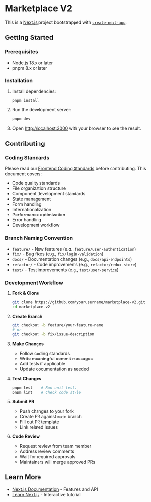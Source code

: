 # Marketplace V2

This is a [Next.js](https://nextjs.org) project bootstrapped with [`create-next-app`](https://nextjs.org/docs/app/api-reference/cli/create-next-app).

## Getting Started

### Prerequisites

- Node.js 18.x or later
- pnpm 8.x or later

### Installation

1. Install dependencies:

   ```bash
   pnpm install
   ```

2. Run the development server:

   ```bash
   pnpm dev
   ```

3. Open [http://localhost:3000](http://localhost:3000) with your browser to see the result.

## Contributing

### Coding Standards

Please read our [Frontend Coding Standards](./docs/FRONTEND_CODING_STANDARDS.md) before contributing. This document covers:

- Code quality standards
- File organization structure
- Component development standards
- State management
- Form handling
- Internationalization
- Performance optimization
- Error handling
- Development workflow

### Branch Naming Convention

- `feature/` - New features (e.g., `feature/user-authentication`)
- `fix/` - Bug fixes (e.g., `fix/login-validation`)
- `docs/` - Documentation changes (e.g., `docs/api-endpoints`)
- `refactor/` - Code improvements (e.g., `refactor/redux-store`)
- `test/` - Test improvements (e.g., `test/user-service`)

### Development Workflow

1. **Fork & Clone**

   ```bash
   git clone https://github.com/yourusername/marketplace-v2.git
   cd marketplace-v2
   ```

2. **Create Branch**

   ```bash
   git checkout -b feature/your-feature-name
   # or
   git checkout -b fix/issue-description
   ```

3. **Make Changes**

   - Follow coding standards
   - Write meaningful commit messages
   - Add tests if applicable
   - Update documentation as needed

4. **Test Changes**

   ```bash
   pnpm test    # Run unit tests
   pnpm lint    # Check code style
   ```

5. **Submit PR**

   - Push changes to your fork
   - Create PR against `main` branch
   - Fill out PR template
   - Link related issues

6. **Code Review**
   - Request review from team member
   - Address review comments
   - Wait for required approvals
   - Maintainers will merge approved PRs

## Learn More

- [Next.js Documentation](https://nextjs.org/docs) - Features and API
- [Learn Next.js](https://nextjs.org/learn) - Interactive tutorial

